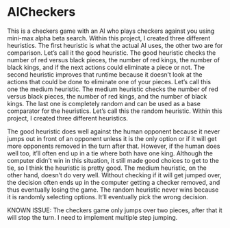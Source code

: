 # AICheckers
This is a checkers game with an AI who plays checkers against you using mini-max alpha beta search.
Within this project, I created three different heuristics. The first heuristic is what the actual AI uses, the other two are for comparison. 
Let’s call it the good heuristic. The good heuristic checks the number of red versus black pieces, the number of red kings, 
the number of black kings, and if the next actions could eliminate a piece or not. The second heuristic improves that runtime 
because it doesn’t look at the actions that could be done to eliminate one of your pieces. Let’s call this one the medium heuristic. 
The medium heuristic checks the number of red versus black pieces, the number of red kings, and the number of black kings. 
The last one is completely random and can be used as a base comparator for the heuristics. Let’s call this the random heuristic.
Within this project, I created three different heuristics.

The good heuristic does well against the human opponent because it never jumps out in front of an opponent unless it is the only 
option or if it will get more opponents removed in the turn after that. However, if the human does well too, it’ll often end up in a tie 
where both have one king. Although the computer didn’t win in this situation, it still made good choices to get to the tie, so I think 
the heuristic is pretty good. The medium heuristic, on the other hand, doesn’t do very well. Without checking if it will get jumped over, 
the decision often ends up in the computer getting a checker removed, and thus eventually losing the game. The random heuristic never 
wins because it is randomly selecting options. It’ll eventually pick the wrong decision.

KNOWN ISSUE:
The checkers game only jumps over two pieces, after that it will stop the turn. I need to implement multiple step jumping. 
